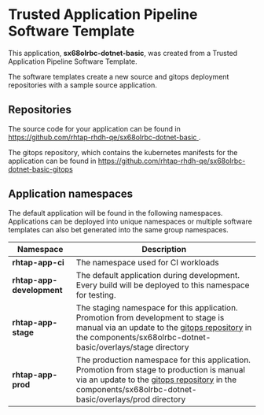 # Trusted Application Pipeline Software Template

This application, **sx68olrbc-dotnet-basic**, was created from a Trusted Application Pipeline Software Template.

The software templates create a new source and gitops deployment repositories with a sample source application. 

## Repositories

The source code for your application can be found in [https://github.com/rhtap-rhdh-qe/sx68olrbc-dotnet-basic ](https://github.com/rhtap-rhdh-qe/sx68olrbc-dotnet-basic ).
 
The gitops repository, which contains the kubernetes manifests for the application can be found in 
[https://github.com/rhtap-rhdh-qe/sx68olrbc-dotnet-basic-gitops ](https://github.com/rhtap-rhdh-qe/sx68olrbc-dotnet-basic-gitops ) 

## Application namespaces 

The default application will be found in the following namespaces. Applications can be deployed into unique namespaces or multiple software templates can also bet generated into the same group namespaces.  

|  Namespace   |  Description   |  
| -------- | -------- |
| **rhtap-app-ci** | The namespace used for CI workloads |
| **rhtap-app-development** | The default application during development. Every build will be deployed to this namespace for testing. |
| **rhtap-app-stage** | The staging namespace for this application. Promotion from development to stage is manual via an update to the [gitops repository](https://github.com/rhtap-rhdh-qe/sx68olrbc-dotnet-basic-gitops ) in the components/sx68olrbc-dotnet-basic/overlays/stage directory |
| **rhtap-app-prod** | The production namespace for this application. Promotion from stage to production is manual via an update to the [gitops repository](https://github.com/rhtap-rhdh-qe/sx68olrbc-dotnet-basic-gitops ) in the components/sx68olrbc-dotnet-basic/overlays/prod directory |